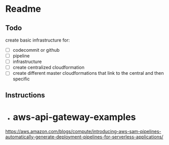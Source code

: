 # Readme

## Todo
create basic infrastructure for:
- [ ] codecommit or github
- [ ] pipeline
- [ ] infrastructure
- [ ] create centralized cloudformation
- [ ] create different master cloudformations that link to the central and then specific 

## Instructions
- # aws-api-gateway-examples


https://aws.amazon.com/blogs/compute/introducing-aws-sam-pipelines-automatically-generate-deployment-pipelines-for-serverless-applications/
